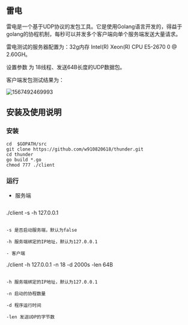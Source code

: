 ## 雷电 

雷电是一个基于UDP协议的发包工具。它是使用Golang语言开发的，得益于golang的协程机制，每秒可以并发多个客户端向单个服务端发送大量请求。

雷电测试的服务器配置为：32g内存 Intel(R) Xeon(R) CPU E5-2670 0 @ 2.60GH。

设置参数 为 18线程、发送64B长度的UDP数据包。

客户端发包测试结果为：

![1567492469993](C:\Users\a9108\AppData\Roaming\Typora\typora-user-images\1567492469993.png)

## 安装及使用说明

### 安装

```
cd  $GOPATH/src
git clone https://github.com/w910820618/thunder.git
cd thunder 
go build *.go
chmod 777 ./client
```

### 运行

- 服务端

   ```
./client -s -h 127.0.0.1
   ```

 -s 是否启动服务端，默认为false

-h 服务端绑定的IP地址，默认为127.0.0.1

- 客户端

```
./client -h 127.0.0.1 -n 18 -d 2000s -len 64B
```

-h 服务端绑定的IP地址，默认为127.0.0.1

-n 启动的协程数量

-d 程序运行时间

-len 发送UDP的字节数

